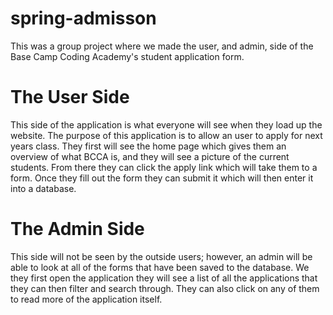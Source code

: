 # spring-admisson
This was a group project where we made the user, and admin, side of the Base Camp Coding Academy's student application form.

# The User Side
This side of the application is what everyone will see when they load up the website. The purpose of this application is to allow an user to apply for next years class. They first will see the home page which gives them an overview of what BCCA is, and they will see a picture of the current students. From there they can click the apply link which will take them to a form. Once they fill out the form they can submit it which will then enter it into a database.

# The Admin Side
This side will not be seen by the outside users; however, an admin will be able to look at all of the forms that have been saved to the database. We they first open the application they will see a list of all the applications that they can then filter and search through. They can also click on any of them to read more of the application itself.
